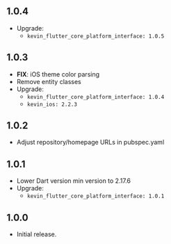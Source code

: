 ## 1.0.4

* Upgrade:
    - `kevin_flutter_core_platform_interface: 1.0.5`

## 1.0.3

* **FIX**: iOS theme color parsing
* Remove entity classes
* Upgrade:
    - `kevin_flutter_core_platform_interface: 1.0.4`
    - `kevin_ios: 2.2.3`

## 1.0.2

* Adjust repository/homepage URLs in pubspec.yaml

## 1.0.1

* Lower Dart version min version to 2.17.6
* Upgrade:
    - `kevin_flutter_core_platform_interface: 1.0.1`

## 1.0.0

* Initial release.
